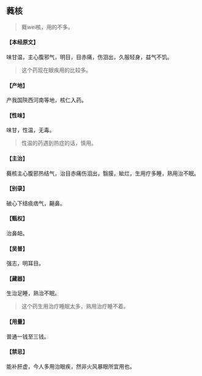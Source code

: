 ## 蕤核

> 蕤wei核，用的不多。

#### 【本经原文】
味甘温，主心腹邪气，明目，目赤痛，伤泪出，久服轻身，益气不饥。

> 这个药现在眼疾用的比较多。

#### 【产地】
产我国陝西河南等地，核仁入药。
#### 【性味】
味甘，性温，无毒。

> 性温的药遇到热症的话，慎用。

#### 【主治】
蕤核主心腹邪热结气，治目赤痛伤泪出，翳膜，眦烂，生用疗多睡，熟用治不眠。
#### 【别录】
破心下结痰痞气，齆鼻。
#### 【甄权】
治鼻衄。
#### 【吴普】
强志，明耳目。
#### 【藏器】
生治足睡，熟治不眠。

> 这个药生用治疗睡眠太多，熟用治疗睡不着。

#### 【用量】
普通一钱至三钱。
#### 【禁忌】
能补肝虚，今人多用治眼疾，然非火风暴眼所宜用也。